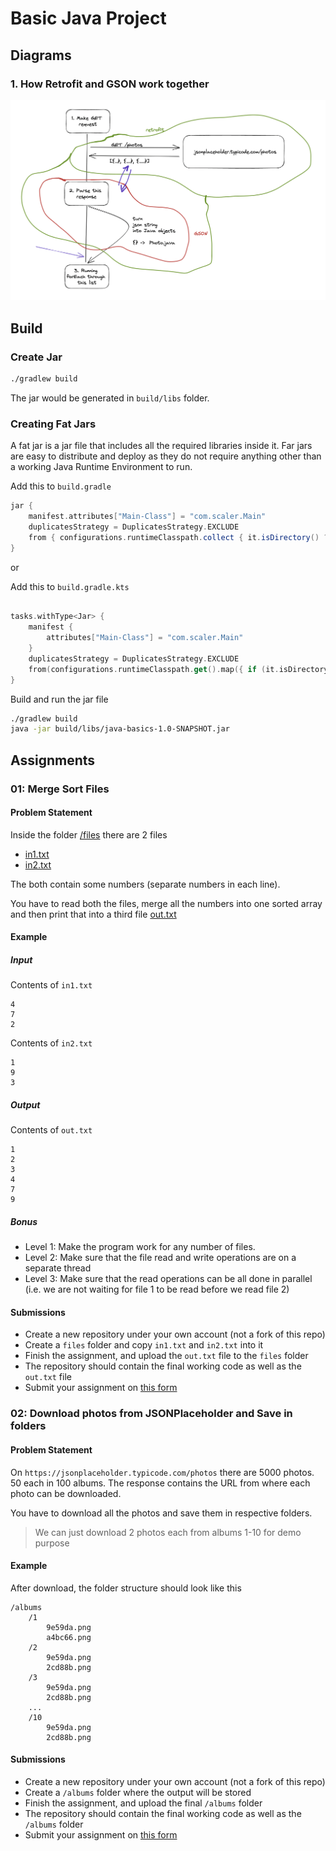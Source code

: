 # Basic Java Project

## Diagrams

### 1. How Retrofit and GSON work together

![](./docs/retrofit-gson-flow.png)

## Build

### Create Jar

```bash
./gradlew build
```

The jar would be generated in `build/libs` folder.

### Creating Fat Jars

A fat jar is a jar file that includes all the required libraries inside it.
Far jars are easy to distribute and deploy as they do not require anything other
than a working Java Runtime Environment to run.

Add this to `build.gradle`

```groovy
jar {
    manifest.attributes["Main-Class"] = "com.scaler.Main"
    duplicatesStrategy = DuplicatesStrategy.EXCLUDE
    from { configurations.runtimeClasspath.collect { it.isDirectory() ? it : zipTree(it) } }
}
```
or

Add this to `build.gradle.kts`
```kts

tasks.withType<Jar> {
    manifest {
        attributes["Main-Class"] = "com.scaler.Main"
    }
    duplicatesStrategy = DuplicatesStrategy.EXCLUDE
    from(configurations.runtimeClasspath.get().map({ if (it.isDirectory) it else zipTree(it) }))
}
```

Build and run the jar file
```bash
./gradlew build
java -jar build/libs/java-basics-1.0-SNAPSHOT.jar
```

## Assignments

### 01: Merge Sort Files

#### Problem Statement

Inside the folder [/files](./files) there are 2 files
- [in1.txt](./files/in1.txt)
- [in2.txt](./files/in2.txt)

The both contain some numbers (separate numbers in each line).

You have to read both the files, merge all the numbers into one sorted array
and then print that into a third file [out.txt](./files/out.txt)

#### Example

##### Input
Contents of `in1.txt`
```
4
7
2
```

Contents of `in2.txt`
```
1 
9
3
```

##### Output
Contents of `out.txt`
```
1
2
3
4
7
9
```

##### Bonus

- Level 1: Make the program work for any number of files.
- Level 2: Make sure that the file read and write operations are on a separate thread
- Level 3: Make sure that the read operations can be all done in parallel (i.e. we are not waiting for file 1 to be read before we read file 2)

#### Submissions

- Create a new repository under your own account (not a fork of this repo)
- Create a `files` folder and copy `in1.txt` and `in2.txt` into it
- Finish the assignment, and upload the `out.txt` file to the `files` folder
- The repository should contain the final working code as well as the `out.txt` file
- Submit your assignment on [this form](https://docs.google.com/forms/d/e/1FAIpQLSd04RVGJCkye5RvYhARL1cN2TSWZmLw9LeCTLbk1iw7lv5JEw/viewform)

### 02: Download photos from JSONPlaceholder and Save in folders

#### Problem Statement

On `https://jsonplaceholder.typicode.com/photos` there are 5000 photos. 50 each in 100 albums.
The response contains the URL from where each photo can be downloaded.

You have to download all the photos and save them in respective folders.

> We can just download 2 photos each from albums 1-10 for demo purpose

#### Example

After download, the folder structure should look like this

```
/albums
    /1
        9e59da.png
        a4bc66.png
    /2
        9e59da.png
        2cd88b.png
    /3
        9e59da.png
        2cd88b.png
    ...
    /10
        9e59da.png
        2cd88b.png
```

#### Submissions


- Create a new repository under your own account (not a fork of this repo)
- Create a `/albums` folder where the output will be stored
- Finish the assignment, and upload the final `/albums` folder
- The repository should contain the final working code as well as the `/albums` folder
- Submit your assignment on [this form](https://docs.google.com/forms/d/e/1FAIpQLSfCG3u656lsptYXsWfrgwl8mg6BcxmZIv_wXNV5fk46Nww7jQ/viewform?usp=sf_link)
